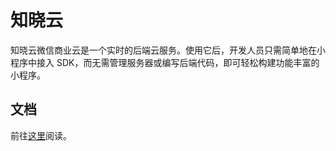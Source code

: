 # 知晓云

知晓云微信商业云是一个实时的后端云服务。使用它后，开发人员只需简单地在小程序中接入 SDK，而无需管理服务器或编写后端代码，即可轻松构建功能丰富的小程序。

## 文档
前往[这里](https://doc.minapp.com/)阅读。